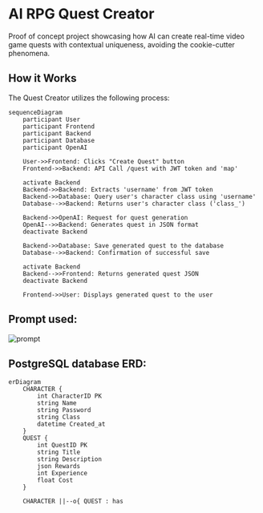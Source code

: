 # AI RPG Quest Creator

Proof of concept project showcasing how AI can create real-time video game quests with contextual uniqueness, avoiding the cookie-cutter phenomena.

## How it Works

The Quest Creator utilizes the following process:

```mermaid
sequenceDiagram
    participant User
    participant Frontend
    participant Backend
    participant Database
    participant OpenAI

    User->>Frontend: Clicks "Create Quest" button
    Frontend->>Backend: API Call /quest with JWT token and 'map'

    activate Backend
    Backend->>Backend: Extracts 'username' from JWT token
    Backend->>Database: Query user's character class using 'username'
    Database-->>Backend: Returns user's character class ('class_')

    Backend->>OpenAI: Request for quest generation
    OpenAI-->>Backend: Generates quest in JSON format
    deactivate Backend

    Backend->>Database: Save generated quest to the database
    Database-->>Backend: Confirmation of successful save

    activate Backend
    Backend-->>Frontend: Returns generated quest JSON
    deactivate Backend

    Frontend->>User: Displays generated quest to the user
```

## Prompt used:
![prompt](https://github.com/rodrq/rpg-quest/assets/84244902/663195c0-e6d9-4839-b2ff-11fda7bb3e8d)

## PostgreSQL database ERD:

```mermaid
erDiagram
    CHARACTER {
        int CharacterID PK
        string Name
        string Password
        string Class
        datetime Created_at
    }
    QUEST {
        int QuestID PK
        string Title
        string Description
        json Rewards
        int Experience
        float Cost
    }

    CHARACTER ||--o{ QUEST : has
```
